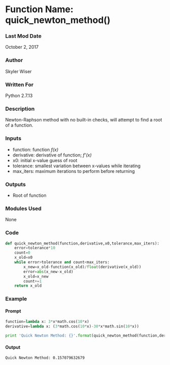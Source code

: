 # Function Name: quick_newton_method()

### Last Mod Date
October 2, 2017
### Author
Skyler Wiser
### Written For
Python 2.7.13
### Description
Newton-Raphson method with no built-in checks, will attempt to find a root of a function.
### Inputs

* function: function *f(x)*
* derivative: derivative of function; *f'(x)*
* x0: initial x-value guess of root
* tolerance: smallest variation between x-values while iterating
* max_iters: maximum iterations to perform before returning

### Outputs

* Root of function

### Modules Used
None
### Code

```python
def quick_newton_method(function,derivative,x0,tolerance,max_iters):
    error=tolerance*10
    count=0
    x_old=x0
    while error>tolerance and count<max_iters:
        x_new=x_old-function(x_old)/float(derivative(x_old))
        error=abs(x_new-x_old)
        x_old=x_new
        count+=1
    return x_old
```

### Example
#### Prompt

```python
function=lambda x: 3*x*math.cos(10*x)
derivative=lambda x: (3*math.cos(10*x)-30*x*math.sin(10*x))

print 'Quick Newton Method: {}'.format(quick_newton_method(function,derivative,.2,10**-10,15))
```

#### Output

```
Quick Newton Method: 0.157079632679
```
